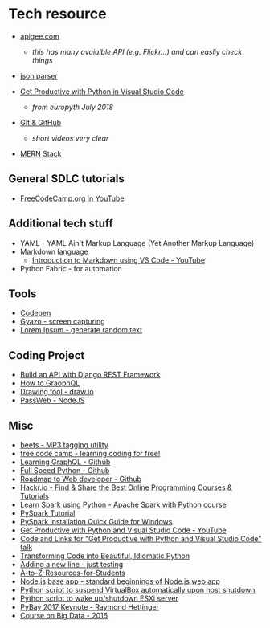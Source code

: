 # Tech resource

* [apigee.com](apigee.com)
  * _this has many avaialble API (e.g. Flickr...) and can easliy check things_
* [json parser](http://json.parser.online.fr)
* [Get Productive with Python in Visual Studio Code](https://www.youtube.com/watch?v=TILIcrrVABg)
  * _from europyth July 2018_
* [Git & GitHub](https://www.youtube.com/playlist?list=PLWKjhJtqVAbkFiqHnNaxpOPhh9tSWMXIF)
  * _short videos very clear_

* [MERN Stack](http://mern.io/)

## General SDLC tutorials

* [FreeCodeCamp.org in YouTube](https://www.youtube.com/channel/UC8butISFwT-Wl7EV0hUK0BQ)

## Additional tech stuff

* YAML - YAML Ain't Markup Language (Yet Another Markup Language)
* Markdown language
    * [Introduction to Markdown using VS Code - YouTube](https://www.youtube.com/watch?v=pTCROLZLhDM)
* Python Fabric - for automation

## Tools

* [Codepen](https://codepen.io/)
* [Gyazo - screen capturing](gyazo.com)
* [Lorem Ipsum - generate random text](https://loremipsum.io/)

## Coding Project

* [Build an API with Django REST Framework](https://medium.com/backticks-tildes/lets-build-an-api-with-django-rest-framework-32fcf40231e5)
* [How to GraophQL](https://www.howtographql.com/)
* [Drawing tool - draw.io](https://draw.io)
* [PassWeb - NodeJS](https://github.com/DavidAnson/PassWeb)

## Misc

* [beets - MP3 tagging utility](https://beets.readthedocs.io/en/v1.4.7/dev/index.html)
* [free code camp - learning coding for free!](https://www.freecodecamp.org/)
* [Learning GraphQL - Github](https://github.com/MoonHighway/learning-graphql)
* [Full Speed Python - Github](https://github.com/joaoventura/full-speed-python)
* [Roadmap to Web developer - Github](https://github.com/kamranahmedse/developer-roadmap)
* [Hackr.io - Find & Share the Best Online Programming Courses & Tutorials](https://hackr.io/)
* [Learn Spark using Python - Apache Spark with Python course](https://github.com/awantik/pyspark-tutorial)
* [PySpark Tutorial](https://github.com/mahmoudparsian/pyspark-tutorial)
* [PySpark installation Quick Guide for Windows](https://medium.com/@loldja/installing-apache-spark-pyspark-the-missing-quick-start-guide-for-windows-ad81702ba62d)
* [Get Productive with Python and Visual Studio Code - YouTube](https://www.youtube.com/watch?v=TILIcrrVABg)
* [Code and Links for "Get Productive with Python and Visual Studio Code" talk](https://github.com/qubitron/pydemo)
* [Transforming Code into Beautiful, Idiomatic Python](https://gist.github.com/0x4D31/f0b633548d8e0cfb66ee3bea6a0deff9)
* [Adding a new line - just testing](http://google.com)
* [A-to-Z-Resources-for-Students](https://github.com/dipakkr/A-to-Z-Resources-for-Students)
* [Node.js base app - standard beginnings of Node.js web app](https://github.com/stevekane/baseapp)
* [Python script to suspend VirtualBox automatically upon host shutdown](https://superuser.com/questions/959567/virtualbox-windows-graceful-shutdown-of-guests-on-host-shutdown)
* [Python script to wake up/shutdown ESXi server](https://serverfault.com/questions/343778/automatically-shutting-down-an-esxi-host-nightly)
* [PyBay 2017 Keynote - Raymond Hettinger](https://pybay.com/site_media/slides/raymond2017-keynote/index.html)
* [Course on Big Data - 2016](http://semantica.cs.lth.se/pyspark/#/pyspark-vm)